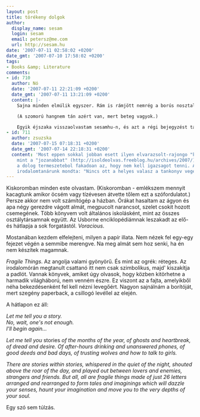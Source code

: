 ```yaml
---
layout: post
title: törékeny dolgok
author:
  display_name: sesam
  login: sesam
  email: petersz@me.com
  url: http://sesam.hu
date: '2007-07-11 02:58:02 +0200'
date_gmt: '2007-07-10 17:58:02 +0200'
tags:
- Books &amp; Literature
comments:
- id: 710
  author: Nó
  date: '2007-07-11 22:21:09 +0200'
  date_gmt: '2007-07-11 13:21:09 +0200'
  content: |-
    Sajna minden elmúlik egyszer. Rám is rámjött nemrég a borús nosztalgia, pedig nekem aztán alig van okom rá. Iwiw-re is felraktam egy képet. Kb. 6 éves önmagam és életem eddigi legszeretettebb kutyája van rajta, akkor még kölyökként. A kép címe az lett, hogy 'Halottak'. Nos, a kutyám azóta valóban meghalt, de vele együtt halt a gyerekkori énem is. Máig siratom mindkettőt.

    (A szomorú hangnem tán azért van, mert beteg vagyok.)

    Egyik éjszaka visszaolvastam sesamhu-n, és azt a régi bejegyzést találtam, hogy azért (is) szeretsz angolul írni, mert így az ember olyan dolgokat bír kifejezni, amiknek leírásába saját anyanyelvén belepirulna. Ezt felejtsd el. Ez a bejegyzés igazán szép lett. És fel a fejjel. És olvass sokat helyettem is.
- id: 711
  author: zsuzska
  date: '2007-07-15 07:18:31 +0200'
  date_gmt: '2007-07-14 22:18:31 +0200'
  content: 'Most eppen sokkal jobban esett ilyen elvarazsolt-rajongo "kritikat" olvasni,
    mint a "jozanabbat" (http://isoldeolvas.freeblog.hu/archives/2007/). A szep pedig
    a dolog termeszetebol fakadoan az, hogy nem kell igazsagot tenni. Ahogy a gimis
    irodalomtanárunk mondta: "Nincs ott a helyes valasz a tankonyv vegen".'
---
```


Kiskoromban minden este olvastam. (Kiskoromban - emlékszem mennyit kacagtunk amikor öcsém vagy tízévesen átvette tőlem ezt a szófordulatot.) Persze akkor nem volt számítógép a házban. Órákat hasaltam az ágyon és apa négy gerezdre vágott almát, megpucolt narancsot, szelet csokit hozott csemegének. Több könyvem volt általános iskolásként, mint az összes osztálytársamnak együtt. Az Usborne enciklopédiámnak leszakadt az elő- és hátlapja a sok forgatástól. _Voracious._

Mostanában kezdem elfelejteni, milyen a papír illata. Nem nézek fel egy-egy fejezet végén a semmibe merengve. Na meg almát sem hoz senki, ha én nem készítek magamnak.

_Fragile Things_. Az angolja valami gyönyörű. És mint az ogrék: réteges. Az irodalomórán megtanult csattanó itt nem csak szimbolikus, majd' kiszakítja a padlót. Vannak könyvek, amiket úgy olvasok, hogy közben kitörhetne a harmadik világháború, nem venném észre. Ez viszont az a fajta, amelyikből néha bekezdésenként fel kell nézni levegőért. Nagyon sajnálnám a borítóját, mert szegény paperback, a csillogó levéllel az elején.

A hátlapon ez áll:

_Let me tell you a story._  
_No, wait, one's not enough._  
_I'll begin again..._

_Let me tell you_ stories _of the months of the year, of ghosts and heartbreak, of dread and desire. Of after-hours drinking and unanswered phones, of good deeds and bad days, of trusting wolves and how to talk to girls._

_There are stories within stories, whispered in the quiet of the night, shouted above the roar of the day, and played out between lovers and enemies, strangers and friends. But all, all are fragile things made of just 26 letters arranged and rearranged to form tales and imaginings which will dazzle your senses, haunt your imagination and move you to the very depths of your soul._

Egy szó sem túlzás.
